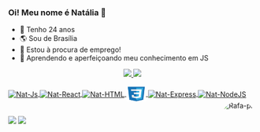 ### Oi! Meu nome é Natália 👋

- 🎉 Tenho 24 anos
- 🌎 Sou de Brasília
- 🔭 Estou à procura de emprego!
- 🌱 Aprendendo e aperfeiçoando meu conhecimento em JS

<div align="center">
  <a href="https://www.linkedin.com/in/natalia-camelo/">
  <img height="180em" src="https://github-readme-stats.vercel.app/api?username=nat-alvec&show_icons=true&theme=tokyonight&include_all_commits=true&count_private=true"/>
  <img height="180em" src="https://github-readme-stats.vercel.app/api/top-langs/?username=nat-alvec&layout=compact&langs_count=7&theme=tokyonight"/>
</div>
  
</div>
<div style="display: inline_block"><br>
  <img align="center" alt="Nat-Js" height="30" width="40" src="https://cdn.jsdelivr.net/gh/devicons/devicon/icons/javascript/javascript-original.svg">
  <img align="center" alt="Nat-React" height="30" width="40" src="https://cdn.jsdelivr.net/gh/devicons/devicon/icons/react/react-original.svg">
  <img align="center" alt="Nat-HTML" height="30" width="40" src="https://cdn.jsdelivr.net/gh/devicons/devicon/icons/html5/html5-original.svg">
  <img align="center" alt="Nat-CSS" height="30" width="40" src="https://raw.githubusercontent.com/devicons/devicon/master/icons/css3/css3-original.svg">
  <img align="center" alt="Nat-Express" height="30" width="40" src="https://cdn.jsdelivr.net/gh/devicons/devicon/icons/express/express-original.svg">
  <img align="center" alt="Nat-NodeJS" height="30" width="40" src="https://cdn.jsdelivr.net/gh/devicons/devicon/icons/nodejs/nodejs-original.svg">
  <img align="right" alt="Rafa-pic" height="150" style="border-radius:50px;" src="https://i.imgur.com/Q4HkOor.gif?width=676&height=676">
</div>
</div>

##

<div> 
 	<a href = "mailto:natalia.alvescam@gmail.com"><img src="https://img.shields.io/badge/-Gmail-%23333?style=for-the-badge&logo=gmail&logoColor=white" target="_blank"></a>
  <a href="https://www.linkedin.com/in/natalia-camelo" target="_blank"><img src="https://img.shields.io/badge/-LinkedIn-%230077B5?style=for-the-badge&logo=linkedin&logoColor=white" target="_blank"></a> 
</div>


